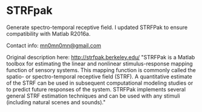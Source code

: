# STRFpak
Generate spectro-temporal receptive field.
I updated STRFPak to ensure compatibility with Matlab R2016a.

Contact info: mn0mn0mn@gmail.com

Original description here: http://strfpak.berkeley.edu/
"STRFPak is a Matlab toolbox for estimating the linear and nonlinear stimulus-response mapping function of sensory systems. This mapping function is commonly called the spatio- or spectro-temporal receptive field (STRF). A quantitative estimate of the STRF can be used in subsequent computational modeling studies or to predict future responses of the system. STRFPak implements several general STRF estimation techniques and can be used with any stimuli (including natural scenes and sounds)."
